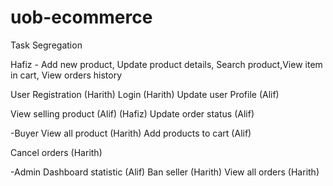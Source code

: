 # uob-ecommerce

Task Segregation

Hafiz - Add new product, Update product details,
Search product,View item in cart, View orders history

User Registration (Harith)
Login (Harith)
Update user Profile (Alif)

View selling product (Alif)
(Hafiz)
Update order status (Alif)

-Buyer
View all product (Harith)
Add products to cart (Alif)

Cancel orders (Harith)

-Admin
Dashboard statistic (Alif)
Ban seller (Harith)
View all orders (Harith)
